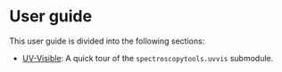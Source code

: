 # User guide

This user guide is divided into the following sections:

* [UV-Visible](Guide-UVVIS): A quick tour of the `spectroscopytools.uvvis` submodule.
